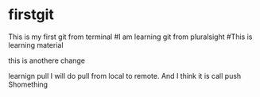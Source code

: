 # firstgit
This is my first git from terminal
#I am learning git from pluralsight
#This is learning material

this is anothere change

learnign pull
I will do pull from local to remote. And I think it is call push
Shomething
